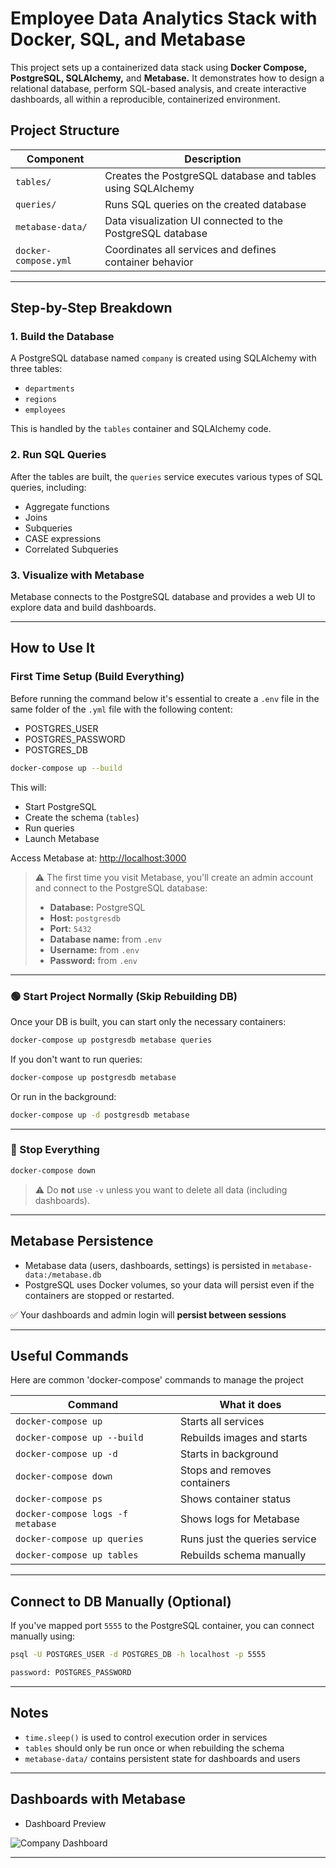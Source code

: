 # Employee Data Analytics Stack with Docker, SQL, and Metabase

This project sets up a containerized data stack using **Docker Compose, PostgreSQL, SQLAlchemy,** and **Metabase.**
It demonstrates how to design a relational database, perform SQL-based analysis, and create interactive dashboards, all within a reproducible, containerized environment.

## Project Structure

| Component            | Description                                                 |
| -------------------- | ----------------------------------------------------------- |
| `tables/`            | Creates the PostgreSQL database and tables using SQLAlchemy |
| `queries/`           | Runs SQL queries on the created database                    |
| `metabase-data/`           | Data visualization UI connected to the PostgreSQL database  |
| `docker-compose.yml` | Coordinates all services and defines container behavior     |

---

## Step-by-Step Breakdown

### 1. Build the Database

A PostgreSQL database named `company` is created using SQLAlchemy with three tables:

* `departments`
* `regions`
* `employees`

This is handled by the `tables` container and SQLAlchemy code.

### 2. Run SQL Queries

After the tables are built, the `queries` service executes various types of SQL queries, including:

* Aggregate functions
* Joins
* Subqueries
* CASE expressions
* Correlated Subqueries

### 3. Visualize with Metabase

Metabase connects to the PostgreSQL database and provides a web UI to explore data and build dashboards.

---

## How to Use It

### First Time Setup (Build Everything)

Before running the command below it's essential to create a `.env` file in the same folder of the `.yml` file with the following content:

- POSTGRES_USER
- POSTGRES_PASSWORD
- POSTGRES_DB

```bash
docker-compose up --build
```

This will:

* Start PostgreSQL
* Create the schema (`tables`)
* Run queries
* Launch Metabase

Access Metabase at: [http://localhost:3000](http://localhost:3000)

> ⚠️ The first time you visit Metabase, you'll create an admin account and connect to the PostgreSQL database:
>
> * **Database:** PostgreSQL
> * **Host:** `postgresdb`
> * **Port:** `5432`
> * **Database name:** from `.env`
> * **Username:** from `.env`
> * **Password:** from `.env`

---

### 🟢 Start Project Normally (Skip Rebuilding DB)

Once your DB is built, you can start only the necessary containers:

```bash
docker-compose up postgresdb metabase queries
```

If you don't want to run queries:

```bash
docker-compose up postgresdb metabase
```

Or run in the background:

```bash
docker-compose up -d postgresdb metabase
```

---

### 🛑 Stop Everything

```bash
docker-compose down
```

> ⚠️ Do **not** use `-v` unless you want to delete all data (including dashboards).

---

## Metabase Persistence

* Metabase data (users, dashboards, settings) is persisted in `metabase-data:/metabase.db`
* PostgreSQL uses Docker volumes, so your data will persist even if the containers are stopped or restarted.

✅ Your dashboards and admin login will **persist between sessions**

---

## Useful Commands

Here are common 'docker-compose' commands to manage the project

| Command                           | What it does                  |
| --------------------------------- | ----------------------------- |
| `docker-compose up`               | Starts all services           |
| `docker-compose up --build`       | Rebuilds images and starts    |
| `docker-compose up -d`            | Starts in background          |
| `docker-compose down`             | Stops and removes containers  |
| `docker-compose ps`               | Shows container status        |
| `docker-compose logs -f metabase` | Shows logs for Metabase       |
| `docker-compose up queries`       | Runs just the queries service |
| `docker-compose up tables`        | Rebuilds schema manually      |

---

## Connect to DB Manually (Optional)

If you've mapped port  `5555` to the PostgreSQL container, you can connect manually using:

```bash
psql -U POSTGRES_USER -d POSTGRES_DB -h localhost -p 5555

password: POSTGRES_PASSWORD
```

---

## Notes

* `time.sleep()` is used to control execution order in services
* `tables` should only be run once or when rebuilding the schema
* `metabase-data/` contains persistent state for dashboards and users

---

## Dashboards with Metabase

* Dashboard Preview

![Company Dashboard]('metabase_dashboards/company_dashboard_metabse.png')

---


